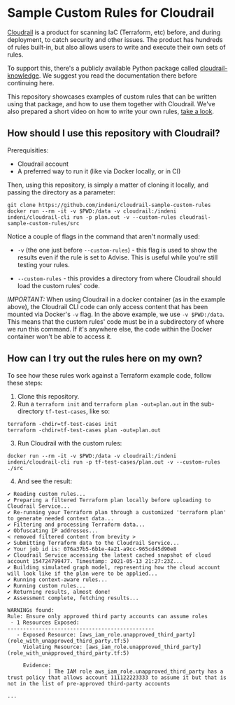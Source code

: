 # Sample Custom Rules for Cloudrail

[Cloudrail](https://www.indeni.com/cloudrail) is a product for scanning IaC (Terraform, etc) before, and during 
deployment, to catch security and other issues. The product has hundreds of rules built-in, but also allows users 
to write and execute their own sets of rules.

To support this, there's a publicly available Python package called 
[cloudrail-knowledge](https://github.com/indeni/cloudrail-knowledge). We suggest you read the documentation there before
continuing here.

This repository showcases examples of custom rules that can be written using that package, and how to use them together 
with Cloudrail. We've also prepared a short video on how to write your own rules, 
[take a look](https://youtu.be/MQfpKDQAW8o).

## How should I use this repository with Cloudrail?

Prerequisities:
* Cloudrail account
* A preferred way to run it (like via Docker locally, or in CI)

Then, using this repository, is simply a matter of cloning it locally, and passing the directory as a parameter:
```
git clone https://github.com/indeni/cloudrail-sample-custom-rules
docker run --rm -it -v $PWD:/data -v cloudrail:/indeni indeni/cloudrail-cli run -p plan.out -v --custom-rules cloudrail-sample-custom-rules/src
```

Notice a couple of flags in the command that aren't normally used:
* `-v` (the one just before `--custom-rules`) - this flag is used to show the results even if the rule is set to Advise. This is useful while you're still 
  testing your rules.
  
* `--custom-rules` - this provides a directory from where Cloudrail should load the custom rules' code.

*IMPORTANT:* When using Cloudrail in a docker container (as in the example above), the Cloudrail CLI code can only 
access content that has been mounted via Docker's `-v` flag. In the above example, we use `-v $PWD:/data`. This means
that the custom rules' code must be in a subdirectory of where we run this command. If it's anywhere else, the code 
within the Docker container won't be able to access it.

## How can I try out the rules here on my own?

To see how these rules work against a Terraform example code, follow these steps:
1. Clone this repository.
2. Run a `terraform init` and `terraform plan -out=plan.out` in the sub-directory `tf-test-cases`, like so:
```
terraform -chdir=tf-test-cases init
terraform -chdir=tf-test-cases plan -out=plan.out
```
3. Run Cloudrail with the custom rules:
```
docker run --rm -it -v $PWD:/data -v cloudrail:/indeni indeni/cloudrail-cli run -p tf-test-cases/plan.out -v --custom-rules ./src
```
4. And see the result:
```
✔ Reading custom rules...
✔ Preparing a filtered Terraform plan locally before uploading to Cloudrail Service...
✔ Re-running your Terraform plan through a customized 'terraform plan' to generate needed context data...
✔ Filtering and processing Terraform data...
✔ Obfuscating IP addresses...
< removed filtered content from brevity >
✔ Submitting Terraform data to the Cloudrail Service...
✔ Your job id is: 076a37b5-6b1e-4a21-a9cc-965cd45d90e8
✔ Cloudrail Service accessing the latest cached snapshot of cloud account 154724799477. Timestamp: 2021-05-13 21:27:23Z...
✔ Building simulated graph model, representing how the cloud account will look like if the plan were to be applied...
✔ Running context-aware rules...
✔ Running custom rules...
✔ Returning results, almost done!
✔ Assessment complete, fetching results...

WARNINGs found:
Rule: Ensure only approved third party accounts can assume roles
 - 1 Resources Exposed:
-----------------------------------------------
   - Exposed Resource: [aws_iam_role.unapproved_third_party] (role_with_unapproved_third_party.tf:5)
     Violating Resource: [aws_iam_role.unapproved_third_party]  (role_with_unapproved_third_party.tf:5)

     Evidence:
             | The IAM role aws_iam_role.unapproved_third_party has a trust policy that allows account 111122223333 to assume it but that is not in the list of pre-approved third-party accounts

...
```